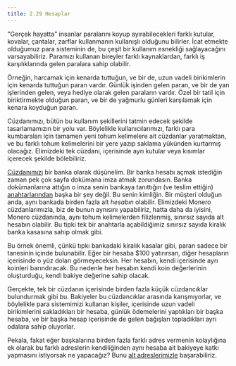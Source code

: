 ```yaml
---
title: 2.29 Hesaplar
---
```


"Gerçek hayatta" insanlar paralarını koyup ayırabilecekleri farklı
kutular, kovalar, çantalar, zarflar kullanmanın kullanışlı olduğunu
bilirler.  İcat etmekte olduğumuz para sisteminin de, bu çeşit bir
kullanım esnekliği sağlayacağını varsayabiliriz.  Paramızı kullanan
bireyler farklı kaynaklardan, farklı iş karşılıklarında gelen paralara
sahip olabilir.

Örneğin, harcamak için kenarda tuttuğun, ve bir de, uzun vadeli
birikimlerin için kenarda tuttuğun paran vardır.  Günlük işinden gelen
paran, ve bir de yan işlerinden gelen, veya hediye olarak gelen
paraların vardır.  Özel bir tatil için biriktirmekte olduğun paran, ve
bir de yağmurlu günleri karşılamak için kenara koyduğun paran.

Cüzdanımızı, bütün bu kullanım şekillerini tatmin edecek şekilde
tasarlamamızın bir yolu var.  Böylelikle kullanıcılarımızı, farklı
para kumbaraları için tamamen yeni tohum kelimelere ait cüzdanlar
yaratmaktan, ve bu farklı tohum kelimelerini bir yere yazıp saklama
yükünden kurtarmış olacağız.  Elimizdeki tek cüzdanı, içerisinde ayrı
kutular veya kısımlar içerecek şekilde bölebiliriz.

[Cüzdanımızı](2.14_cüzdanlar.md) bir banka olarak düşünelim.  Bir
banka hesabı açmak istediğin zaman pek çok sayfa dokümana imza atmak
zorundasın.  Banka dokümanlarına attığın o imza senin bankaya
tanıttığın (ve teslim ettiğin) [anahtarlarından](2.15_anahtarlar.md)
başka bir şey değil.  Bu senin kimliğin.  Bir müşteri olduğun anda,
aynı bankada birden fazla alt *hesabın* olabilir.  Elimizdeki Monero
cüzdanlarımızla, biz de bunun aynısını yapabiliriz, hatta daha da
iyisini, Monero cüzdanında, aynı tohum kelimelerden filizlenmiş,
sınırsız sayıda alt hesabın olabilir.  Bu tipki tek bir anahtarla
açabildiğimiz sınırsız sayıda kiralık banka kasasına sahip olmak gibi.

Bu örnek önemli, çünkü tıpkı bankadaki kiralık kasalar gibi, paran
sadece bir tanesinin içinde bulunabilir.  Eğer bir hesaba $100
yatırırsan, diğer hesapların içerisinde o yüz doları görmeyeceksin.
Her hesabın, kendi içerisinde ayrı koinleri barındıracak.  Bu nedenle
her hesabın kendi koin değerlerinin oluşturduğu, kendi bakiye değerine
sahip olacak.

Gerçekte, tek bir cüzdanın içerisinde birden fazla küçük cüzdancıklar
bulundurmak gibi bu.  Bakiyeler bu cüzdancıklar arasında
karışmıyorlar, ve böylelikle para sistemimizi kullanan kişiler,
içerisinde uzun vadeli birikimlerini sakladıkları bir hesaba, günlük
ödemelerini yaptıkları bir başka hesaba, ve bir başka hesap içerisinde
de gelen bağışları topladıkları ayrı odalara sahip oluyorlar.

Pekala, fakat eğer başkalarına birden fazla farklı adres vermenin
kolaylığına ek olarak bu farklı adreslerin kendiliğinden aynı hesaba
ait bakiyeye katkı yapmasını istiyorsak ne yapacağız?  Bunu [alt
adreslerimizle](2.30_alt_adresler.md) başarabiliriz.

